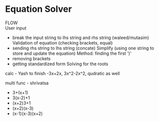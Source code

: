 # Equation Solver

FLOW  
User input
- break the input string to lhs string and rhs string (waleed/mutasim)
Validation of equation (checking brackets, equal)
- sending rhs string to lhs string (concate)
Simplify (using one string to store and update the equation)
Method: finding the first ')' 
- removing brackets 
- getting standardized form
Solving for the roots

calc - Yash 
to finish -3x+2x, 3x^2-2x^2, qudratic as well

multi func - shrivatsa
- 3+(x+1)
- 3(x-2)+1
- (x+2)3+1
- (x+2)(x-3)
- (x-1)(x-3)(x+2)